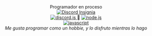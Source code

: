 <div id="Tags" align="center">
Programador en proceso
</div>

<div id="Insignias" align="center">
  <a href="https://discord.com/">
    <img src="https://img.shields.io/badge/Discord-Dierr2%233537-6F6CFF?logo_color=white&logo=Discord&style=for-the-badge" alt="Discord Insignia"/>
  </a>
</div>

<div id="Area" align="center">
  <a href="https://discord.js.org/#/">
    <img src="https://img.shields.io/badge/Discord.js-6F6CFF?logo=Discord&logoColor=white&style=flat" alt="discord.js"/>
  </a>
  🔗
  <a href="https://nodejs.org/es/">
    <img src="https://img.shields.io/badge/Node.js-43853D?logo=node.js&logoColor=white&style=flat" alt="node.js"/>
  </a>
</div>

<div id="Lenguajes" align="center">
  <a href="https://es.wikipedia.org/wiki/JavaScript">
    <img src="https://img.shields.io/badge/JavaScript-EFD81D?logo=javascript&logoColor=white&style=flat" alt="javascript"/>
  </a>
</div>

<div id="Mensaje" align="center">
  <i>Me gusta programar como un hobbie, y lo disfruto mientras lo hago</i> 
</div>
